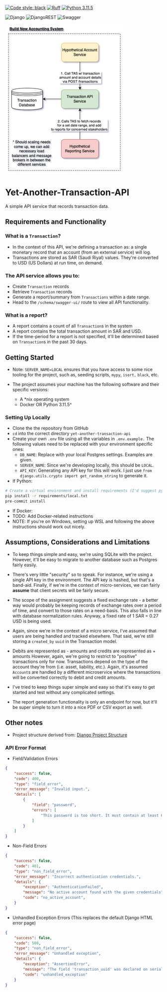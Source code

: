 [![Code style: black](https://img.shields.io/badge/code%20style-black-000000.svg)](https://github.com/psf/black)
[![Ruff](https://img.shields.io/endpoint?url=https://raw.githubusercontent.com/astral-sh/ruff/main/assets/badge/v2.json)](https://github.com/astral-sh/ruff)
[![Python 3.11.5](https://img.shields.io/badge/python-3.11.5-blue.svg)](https://www.python.org/downloads/release/python-3115/)

![Django](https://img.shields.io/badge/django-%23092E20.svg?style=for-the-badge&logo=django&logoColor=white)
![DjangoREST](https://img.shields.io/badge/DJANGO-REST-ff1709?style=for-the-badge&logo=django&logoColor=white&color=ff1709&labelColor=gray)
![Swagger](https://img.shields.io/badge/-Swagger-%23Clojure?style=for-the-badge&logo=swagger&logoColor=white)


![Diagram](docs/Yet-Another-Transaction-API.drawio.png)

# Yet-Another-Transaction-API
A simple API service that records transaction data.

## Requirements and Functionality

### What is a `Transaction`?
* In the context of this API, we're defining a transaction as: a single monetary
record that an account (from an external service) will log.
* Transactions are stored as SAR (Saudi Riyal) values. They're converted to USD
(US Dollars) at run time, on demand.


### The API service allows you to:
* Create `Transaction` records
* Retrieve `Transaction` records
* Generate a report/summary from `Transactions` within a date range.
* Head to the  `/schema/swagger-ui/` route to view all API functionality.


### What is a report?
* A report contains a count of all `Transaction`s in the system
* A report contains the total transaction amount in SAR and USD.
* If the time-period for a report is not specified, it'll be determined based on
`Transaction`s in the past 30 days.


## Getting Started
* Note: `SERVER_NAME=LOCAL` ensures that you have access to some nice tooling
for the project, such as, seeding scripts, `mypy`, `isort,` `black`, etc.

* The project assumes your machine has the following software and their specific
versions:
    * A *nix operating system
    * Docker OR Python 3.11.5^

### Setting Up Locally
* Clone the the repository from GitHub
* `cd` into the correct directory `yet-another-transaction-api`
* Create your own `.env` file using all the variables in `.env.example.`
The following values need to be replaced with your environment specific ones:
    * `DB_NAME`: Replace with your local Postgres settings. Examples are given.
    * `SERVER_NAME`: Since we're developing locally, this should be `LOCAL`.
    * `API_KEY`: Generating any API key for this will work. I just use
    `from django.utils.crypto import get_random_string` to generate it.
* If Python:
```bash
# Create a virtual environment and install requirements (I'd suggest pyenv)
pip install -r requirements/local.txt
pre-commit install
```
* If Docker:
* TODO: Add Docker-related instructions
* NOTE: If you're on Windows, setting up WSL and following the above
instructions should work out nicely.



## Assumptions, Considerations and Limitations
* To keep things simple and easy, we're using SQLite with the project. However,
it'll be easy to migrate to another database such as Postgres fairly easily.

* There's very little "security" so to speak. For instance, we're using a single
API key in the environment. The API key is hashed, but that's a band-aid.
Finally, if we're in the context of micro-services, we can fairly **assume**
that client secrets will be fairly secure.

* The scope of the assignment suggests a fixed exchange rate - a better way
would probably be keeping records of exchange rates over a period of time, and
convert to those rates on a need-basis. This also falls in line with database
normalization rules. Anyway, a fixed rate of 1 SAR = 0.27 USD is being used.

* Again, since we're in the context of a micro service, I've assumed that users
are being handled and tracked elsewhere. That said, we're still storing a
`created_by` `uuid` in the Transaction model.

* Debits are represented as - amounts and credits are represented as + amounts
However, again, we're going to restrict to "positive" transactions only for now.
Transactions depend on the type of the account they're from (i.e. asset,
liability, etc.). Again, it's assumed `Account`s are handled by a different
microservice where the transactions will be converted correctly to debit and
credit amounts.

* I've tried to keep things super simple and easy so that it's easy to get
started and test without any complicated settings.

* The report generation functionality is only an endpoint for now, but it'll be
super simple to turn it into a nice PDF or CSV export as well.



## Other notes
* Project structure derived from:
[Django Project Structure](https://github.com/saqibur/django-project-structure)


### API Error Format
* Field/Validation Errors
```json
{
	"success": false,
	"code": 400,
	"type": "field_error",
	"error_message": "Invalid input.",
	"details": [
		{
			"field": "password",
			"errors": [
				"This password is too short. It must contain at least 6 characters."
			]
		}
	]
}
```

* Non-Field Errors
```json
{
	"success": false,
	"code": 401,
	"type": "non_field_error",
	"error_message": "Incorrect authentication credentials.",
	"details": {
		"exception": "AuthenticationFailed",
		"message": "No active account found with the given credentials",
		"code": "no_active_account",
    }
}
```

* Unhandled Exception Errors (This replaces the default Django HTML error page)
```json
{
	"success": false,
	"code": 500,
	"type": "non_field_error",
	"error_message": "Unhandled exception",
	"details": {
		"exception": "AssertionError",
		"message": "The field 'transaction_uuid' was declared on serializer TransactionSerializer, but has not been included in the 'fields' option.",
		"code": "unhandled_exception"
	}
}
```
